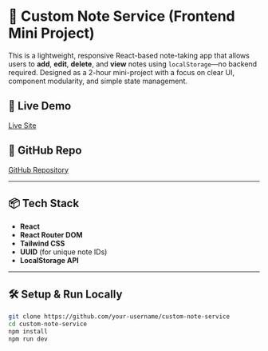 # 📝 Custom Note Service (Frontend Mini Project)

This is a lightweight, responsive React-based note-taking app that allows users to **add**, **edit**, **delete**, and **view** notes using `localStorage`—no backend required. Designed as a 2-hour mini-project with a focus on clear UI, component modularity, and simple state management.

## 🚀 Live Demo
[Live Site](https://app.netlify.com/sites/spectacular-cocada-827489/overview)

## 📂 GitHub Repo
[GitHub Repository](https://github.com/RochakAgrahari/Notes)

---

## 📦 Tech Stack

- **React**
- **React Router DOM**
- **Tailwind CSS**
- **UUID** (for unique note IDs)
- **LocalStorage API**

---

## 🛠️ Setup & Run Locally

```bash
git clone https://github.com/your-username/custom-note-service
cd custom-note-service
npm install
npm run dev
